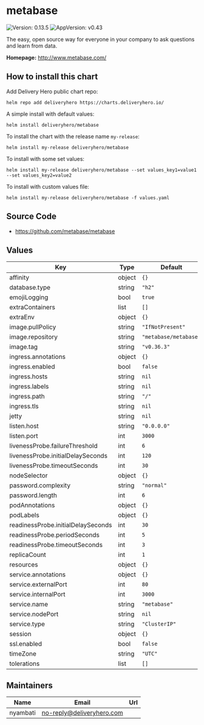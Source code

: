 # metabase

![Version: 0.13.5](https://img.shields.io/badge/Version-0.13.5-informational?style=flat-square) ![AppVersion: v0.43](https://img.shields.io/badge/AppVersion-v0.43-informational?style=flat-square)

The easy, open source way for everyone in your company to ask questions and learn from data.

**Homepage:** <http://www.metabase.com/>

## How to install this chart

Add Delivery Hero public chart repo:

```console
helm repo add deliveryhero https://charts.deliveryhero.io/
```

A simple install with default values:

```console
helm install deliveryhero/metabase
```

To install the chart with the release name `my-release`:

```console
helm install my-release deliveryhero/metabase
```

To install with some set values:

```console
helm install my-release deliveryhero/metabase --set values_key1=value1 --set values_key2=value2
```

To install with custom values file:

```console
helm install my-release deliveryhero/metabase -f values.yaml
```

## Source Code

* <https://github.com/metabase/metabase>

## Values

| Key | Type | Default | Description |
|-----|------|---------|-------------|
| affinity | object | `{}` |  |
| database.type | string | `"h2"` |  |
| emojiLogging | bool | `true` |  |
| extraContainers | list | `[]` |  |
| extraEnv | object | `{}` |  |
| image.pullPolicy | string | `"IfNotPresent"` |  |
| image.repository | string | `"metabase/metabase"` |  |
| image.tag | string | `"v0.36.3"` |  |
| ingress.annotations | object | `{}` |  |
| ingress.enabled | bool | `false` |  |
| ingress.hosts | string | `nil` |  |
| ingress.labels | string | `nil` |  |
| ingress.path | string | `"/"` |  |
| ingress.tls | string | `nil` |  |
| jetty | string | `nil` |  |
| listen.host | string | `"0.0.0.0"` |  |
| listen.port | int | `3000` |  |
| livenessProbe.failureThreshold | int | `6` |  |
| livenessProbe.initialDelaySeconds | int | `120` |  |
| livenessProbe.timeoutSeconds | int | `30` |  |
| nodeSelector | object | `{}` |  |
| password.complexity | string | `"normal"` |  |
| password.length | int | `6` |  |
| podAnnotations | object | `{}` |  |
| podLabels | object | `{}` |  |
| readinessProbe.initialDelaySeconds | int | `30` |  |
| readinessProbe.periodSeconds | int | `5` |  |
| readinessProbe.timeoutSeconds | int | `3` |  |
| replicaCount | int | `1` |  |
| resources | object | `{}` |  |
| service.annotations | object | `{}` |  |
| service.externalPort | int | `80` |  |
| service.internalPort | int | `3000` |  |
| service.name | string | `"metabase"` |  |
| service.nodePort | string | `nil` |  |
| service.type | string | `"ClusterIP"` |  |
| session | object | `{}` |  |
| ssl.enabled | bool | `false` |  |
| timeZone | string | `"UTC"` |  |
| tolerations | list | `[]` |  |

## Maintainers

| Name | Email | Url |
| ---- | ------ | --- |
| nyambati | <no-reply@deliveryhero.com> |  |
